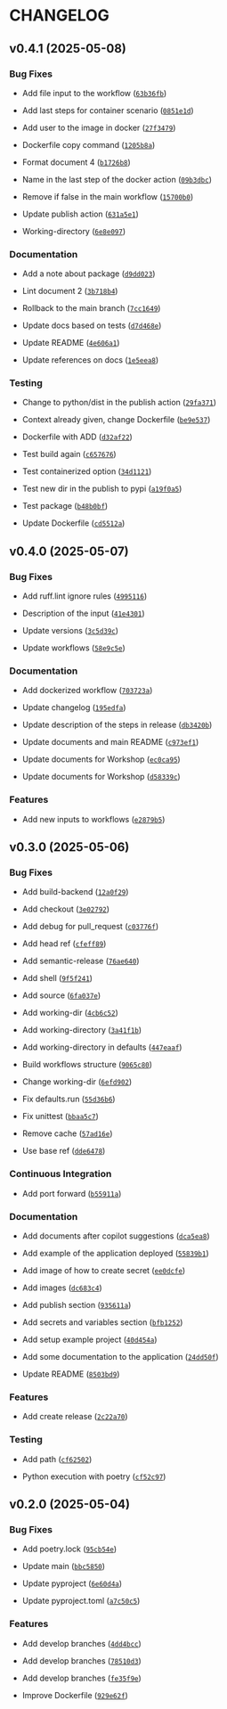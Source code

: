 # CHANGELOG


## v0.4.1 (2025-05-08)

### Bug Fixes

- Add file input to the workflow
  ([`63b36fb`](https://github.com/caprivm/workshop-github-actions/commit/63b36fbf03600dd95dadc99ec3d527952a2cbcf2))

- Add last steps for container scenario
  ([`0851e1d`](https://github.com/caprivm/workshop-github-actions/commit/0851e1dc34595f5b5ca9242d3d2a18237472f3fe))

- Add user to the image in docker
  ([`27f3479`](https://github.com/caprivm/workshop-github-actions/commit/27f3479abe3494a3124df90154a4306bd7c77a87))

- Dockerfile copy command
  ([`1205b8a`](https://github.com/caprivm/workshop-github-actions/commit/1205b8a724defc7d92c32a45be435a5484423b71))

- Format document 4
  ([`b1726b8`](https://github.com/caprivm/workshop-github-actions/commit/b1726b884255456b6fde2dda36ac35afe4007fd1))

- Name in the last step of the docker action
  ([`09b3dbc`](https://github.com/caprivm/workshop-github-actions/commit/09b3dbc7567d655b2b7f694351e95eef4bdd23e2))

- Remove if false in the main workflow
  ([`15700b0`](https://github.com/caprivm/workshop-github-actions/commit/15700b0a496a1f23b4c01aed85d306360ca9113f))

- Update publish action
  ([`631a5e1`](https://github.com/caprivm/workshop-github-actions/commit/631a5e1c9236450d8604048f9db61de66ae54dfb))

- Working-directory
  ([`6e8e097`](https://github.com/caprivm/workshop-github-actions/commit/6e8e0975d73e6ed9beb48a4476eaebf883920d94))

### Documentation

- Add a note about package
  ([`d9dd023`](https://github.com/caprivm/workshop-github-actions/commit/d9dd023285a6bd3def934d3517377dc1ccaf2731))

- Lint document 2
  ([`3b718b4`](https://github.com/caprivm/workshop-github-actions/commit/3b718b47d27a4b09c935514d8149a4cc2c23d639))

- Rollback to the main branch
  ([`7cc1649`](https://github.com/caprivm/workshop-github-actions/commit/7cc1649408b28a15b2c872b5ee63ccd46ddbccd0))

- Update docs based on tests
  ([`d7d468e`](https://github.com/caprivm/workshop-github-actions/commit/d7d468ee79423503f4675828fe1cf7b1f8028ac1))

- Update README
  ([`4e606a1`](https://github.com/caprivm/workshop-github-actions/commit/4e606a1c102ee9cf684064502bd7dda6249c481f))

- Update references on docs
  ([`1e5eea8`](https://github.com/caprivm/workshop-github-actions/commit/1e5eea8cc69d1baf3edc0681882b7d44a699278b))

### Testing

- Change to python/dist in the publish action
  ([`29fa371`](https://github.com/caprivm/workshop-github-actions/commit/29fa3716a69f61ff1e469a4c12481c5559eca586))

- Context already given, change Dockerfile
  ([`be9e537`](https://github.com/caprivm/workshop-github-actions/commit/be9e537610603390343ee2c3a50aa221923f2dd9))

- Dockerfile with ADD
  ([`d32af22`](https://github.com/caprivm/workshop-github-actions/commit/d32af22f8cbb7e4c556386badfbf39f3136f8086))

- Test build again
  ([`c657676`](https://github.com/caprivm/workshop-github-actions/commit/c657676f6385b3c1fe0d8ee2a3e6d324dff12a7a))

- Test containerized option
  ([`34d1121`](https://github.com/caprivm/workshop-github-actions/commit/34d1121170f4d69c8e50af57160e6488dc7abe43))

- Test new dir in the publish to pypi
  ([`a19f0a5`](https://github.com/caprivm/workshop-github-actions/commit/a19f0a51c85c745cfb0ac977cc15449f7f673891))

- Test package
  ([`b48b0bf`](https://github.com/caprivm/workshop-github-actions/commit/b48b0bf421bdbec00d6f6d01a178a9a7303d0d43))

- Update Dockerfile
  ([`cd5512a`](https://github.com/caprivm/workshop-github-actions/commit/cd5512a3f4670cf6c31779078571cebcb8cca0ad))


## v0.4.0 (2025-05-07)

### Bug Fixes

- Add ruff.lint ignore rules
  ([`4995116`](https://github.com/caprivm/workshop-github-actions/commit/49951167c57c51a7d998b9b63567eedda95b954f))

- Description of the input
  ([`41e4301`](https://github.com/caprivm/workshop-github-actions/commit/41e4301606834f867303768aa42e9f83288442d4))

- Update versions
  ([`3c5d39c`](https://github.com/caprivm/workshop-github-actions/commit/3c5d39cbe69b501be9523a85c2f5b9b4fa15dc76))

- Update workflows
  ([`58e9c5e`](https://github.com/caprivm/workshop-github-actions/commit/58e9c5ea40423aaf95c9fdb0588dd88ce3f8b7e7))

### Documentation

- Add dockerized workflow
  ([`703723a`](https://github.com/caprivm/workshop-github-actions/commit/703723a230b4df88ae33d6e889d48eaf29e4b651))

- Update changelog
  ([`195edfa`](https://github.com/caprivm/workshop-github-actions/commit/195edfa63c134498ae18ca8af06bd78d8945e166))

- Update description of the steps in release
  ([`db3420b`](https://github.com/caprivm/workshop-github-actions/commit/db3420b77831d546af3323144d63e1011f8e39e7))

- Update documents and main README
  ([`c973ef1`](https://github.com/caprivm/workshop-github-actions/commit/c973ef12381a739b28cdfdbcfc9cbb00e4baccbf))

- Update documents for Workshop
  ([`ec0ca95`](https://github.com/caprivm/workshop-github-actions/commit/ec0ca95a702cf0a8ff0658812b48cfee8c16e7dc))

- Update documents for Workshop
  ([`d58339c`](https://github.com/caprivm/workshop-github-actions/commit/d58339c1019e026eaa5dc9fde4f5255c24df076f))

### Features

- Add new inputs to workflows
  ([`e2879b5`](https://github.com/caprivm/workshop-github-actions/commit/e2879b592808a4dc63b94aaec136437790fb7179))


## v0.3.0 (2025-05-06)

### Bug Fixes

- Add build-backend
  ([`12a0f29`](https://github.com/caprivm/workshop-github-actions/commit/12a0f29c92d5e897c9f7d3100ab0ada455658755))

- Add checkout
  ([`3e02792`](https://github.com/caprivm/workshop-github-actions/commit/3e027922d3963f8406556bd8792f5663201eb816))

- Add debug for pull_request
  ([`c03776f`](https://github.com/caprivm/workshop-github-actions/commit/c03776f9e94d677673b699750769ba9c54623a3b))

- Add head ref
  ([`cfeff89`](https://github.com/caprivm/workshop-github-actions/commit/cfeff89087b0378cefa1c62ef426ecf90bb2e630))

- Add semantic-release
  ([`76ae640`](https://github.com/caprivm/workshop-github-actions/commit/76ae640a6341b496728157026e7ea0aee0dc1537))

- Add shell
  ([`9f5f241`](https://github.com/caprivm/workshop-github-actions/commit/9f5f24109996f759cd5081d46d2fc6953881c705))

- Add source
  ([`6fa037e`](https://github.com/caprivm/workshop-github-actions/commit/6fa037e2779834faeb286144bab765222433fc26))

- Add working-dir
  ([`4cb6c52`](https://github.com/caprivm/workshop-github-actions/commit/4cb6c52c85a0b39f36995ba89b71376e30b361d9))

- Add working-directory
  ([`3a41f1b`](https://github.com/caprivm/workshop-github-actions/commit/3a41f1b38bbf185053a9058f8c5a954b0cf95c60))

- Add working-directory in defaults
  ([`447eaaf`](https://github.com/caprivm/workshop-github-actions/commit/447eaaf46d709475b1e515bc32f35d543bb3dce4))

- Build workflows structure
  ([`9065c80`](https://github.com/caprivm/workshop-github-actions/commit/9065c80b565d847d57f8ddc36fe8a9484200be40))

- Change working-dir
  ([`6efd902`](https://github.com/caprivm/workshop-github-actions/commit/6efd9022e6c8e3f5675c6b059ae4ec5058e083ab))

- Fix defaults.run
  ([`55d36b6`](https://github.com/caprivm/workshop-github-actions/commit/55d36b6e9d69999016c4902e9be205a03d1e0756))

- Fix unittest
  ([`bbaa5c7`](https://github.com/caprivm/workshop-github-actions/commit/bbaa5c7fbd56530d75dc7106a60ebf6c7c40cbbc))

- Remove cache
  ([`57ad16e`](https://github.com/caprivm/workshop-github-actions/commit/57ad16e71890f69d84afe559a13ae9f36f7b368c))

- Use base ref
  ([`dde6478`](https://github.com/caprivm/workshop-github-actions/commit/dde647867f7c92fcf52524f834ba89c7d0be3429))

### Continuous Integration

- Add port forward
  ([`b55911a`](https://github.com/caprivm/workshop-github-actions/commit/b55911abb1348ce78760fc1374019b912f3db13b))

### Documentation

- Add documents after copilot suggestions
  ([`dca5ea8`](https://github.com/caprivm/workshop-github-actions/commit/dca5ea841e3898edc8f38e99e4efa0afcb6defe0))

- Add example of the application deployed
  ([`55839b1`](https://github.com/caprivm/workshop-github-actions/commit/55839b1b4c05ae83ee29834061db8f1ff76831d7))

- Add image of how to create secret
  ([`ee0dcfe`](https://github.com/caprivm/workshop-github-actions/commit/ee0dcfeeb90407ae4dc4d88c88ed66ec57fb4976))

- Add images
  ([`dc683c4`](https://github.com/caprivm/workshop-github-actions/commit/dc683c41eeeda1c6bd8abcb5acea56c50bd3d17e))

- Add publish section
  ([`935611a`](https://github.com/caprivm/workshop-github-actions/commit/935611ad0b2509202b1d93d834bfdbab51936113))

- Add secrets and variables section
  ([`bfb1252`](https://github.com/caprivm/workshop-github-actions/commit/bfb1252550a19b45b9344e17e8d16a17c9609b2b))

- Add setup example project
  ([`40d454a`](https://github.com/caprivm/workshop-github-actions/commit/40d454af52f28a9d22e07a5a398e72a17b829f54))

- Add some documentation to the application
  ([`24dd50f`](https://github.com/caprivm/workshop-github-actions/commit/24dd50fb8b668ecbb44f48e7e9c2945ce9801eb8))

- Update README
  ([`8503bd9`](https://github.com/caprivm/workshop-github-actions/commit/8503bd9af758f5603e6bbf0a3abc3af9f799ab43))

### Features

- Add create release
  ([`2c22a70`](https://github.com/caprivm/workshop-github-actions/commit/2c22a707c8fd22aa2bb6222027cdfa640b075dd6))

### Testing

- Add path
  ([`cf62502`](https://github.com/caprivm/workshop-github-actions/commit/cf625029453aee53f0c6926a9dc93c66a0f32320))

- Python execution with poetry
  ([`cf52c97`](https://github.com/caprivm/workshop-github-actions/commit/cf52c97e4d72a7046b4f55880005ee0628906dba))


## v0.2.0 (2025-05-04)

### Bug Fixes

- Add poetry.lock
  ([`95cb54e`](https://github.com/caprivm/workshop-github-actions/commit/95cb54ed6cf6b3b263ce5f41aaf682146293dfdf))

- Update main
  ([`bbc5850`](https://github.com/caprivm/workshop-github-actions/commit/bbc5850a60e9fc94bb281f9d2fb9d3ee56f27389))

- Update pyproject
  ([`6e60d4a`](https://github.com/caprivm/workshop-github-actions/commit/6e60d4a99fc39d57bb72ee275cfa11245a3c1d81))

- Update pyproject.toml
  ([`a7c50c5`](https://github.com/caprivm/workshop-github-actions/commit/a7c50c52856efcc38b9582537e9475cd1f339ef3))

### Features

- Add develop branches
  ([`4dd4bcc`](https://github.com/caprivm/workshop-github-actions/commit/4dd4bccec819f7bce63ba6df4d0766d9edaf47c4))

- Add develop branches
  ([`78510d3`](https://github.com/caprivm/workshop-github-actions/commit/78510d3bfe80ff03b38ebf90aca6baaad1a5f246))

- Add develop branches
  ([`fe35f9e`](https://github.com/caprivm/workshop-github-actions/commit/fe35f9e4f0d730a49a2a5a4539755651b10d87c2))

- Improve Dockerfile
  ([`929e62f`](https://github.com/caprivm/workshop-github-actions/commit/929e62fabe429fba877a9c6b58181fd6d9066b76))
